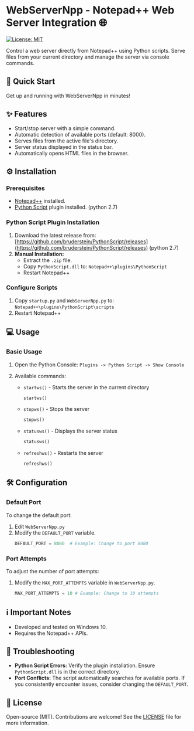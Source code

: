 # WebServerNpp - Notepad++ Web Server Integration 🌐

[![License: MIT](https://img.shields.io/badge/License-MIT-yellow.svg)](https://opensource.org/licenses/MIT)

Control a web server directly from Notepad++ using Python scripts. Serve files from your current directory and manage the server via console commands.

## 🚀 Quick Start

Get up and running with WebServerNpp in minutes!

## ✨ Features

*   Start/stop server with a simple command.
*   Automatic detection of available ports (default: 8000).
*   Serves files from the active file's directory.
*   Server status displayed in the status bar.
*   Automatically opens HTML files in the browser.

## ⚙️ Installation

### Prerequisites

*   [Notepad++](https://notepad-plus-plus.org/) installed.
*   [Python Script](https://github.com/bruderstein/PythonScript) plugin installed. (python 2.7)

### Python Script Plugin Installation

1.  Download the latest release from: [https://github.com/bruderstein/PythonScript/releases](https://github.com/bruderstein/PythonScript/releases) (python 2.7)
2.  **Manual Installation:**
    *   Extract the `.zip` file.
    *   Copy `PythonScript.dll` to: `Notepad++\plugins\PythonScript`
    *   Restart Notepad++

### Configure Scripts

1.  Copy `startup.py` and `WebServerNpp.py` to: `Notepad++\plugins\PythonScript\scripts`
2.  Restart Notepad++

## 💻 Usage

### Basic Usage

1.  Open the Python Console:
    `Plugins -> Python Script -> Show Console`

2.  Available commands:

    *   `startws()` - Starts the server in the current directory
        ```python
        startws()
        ```
    *   `stopws()` - Stops the server
        ```python
        stopws()
        ```
    *   `statusws()` - Displays the server status
        ```python
        statusws()
        ```
    *   `refreshws()` - Restarts the server
        ```python
        refreshws()
        ```

## 🛠️ Configuration

### Default Port

To change the default port:

1.  Edit `WebServerNpp.py`
2.  Modify the `DEFAULT_PORT` variable.
    ```python
    DEFAULT_PORT = 8080  # Example: Change to port 8080
    ```

### Port Attempts

To adjust the number of port attempts:

1.  Modify the `MAX_PORT_ATTEMPTS` variable in `WebServerNpp.py`.
    ```python
    MAX_PORT_ATTEMPTS = 10 # Example: Change to 10 attempts
    ```

## ℹ️ Important Notes

*   Developed and tested on Windows 10.
*   Requires the Notepad++ APIs.

## 🚨 Troubleshooting

*   **Python Script Errors:** Verify the plugin installation.  Ensure `PythonScript.dll` is in the correct directory.
*   **Port Conflicts:** The script automatically searches for available ports.  If you consistently encounter issues, consider changing the `DEFAULT_PORT`.

## 📜 License

Open-source (MIT). Contributions are welcome! See the [LICENSE](LICENSE) file for more information.
